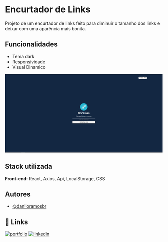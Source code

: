 # Encurtador de Links
Projeto de um encurtador de links feito para diminuir o tamanho dos links e deixar com uma aparência mais bonita.

## Funcionalidades

- Tema dark
- Responsividade
- Visual Dinamico

<img src="/public/url.png" alt="url">

## Stack utilizada

**Front-end:** React, Axios, Api, LocalStorage, CSS


## Autores

- [@daniloramosbr](https://www.github.com/daniloramosbr)


## 🔗 Links
[![portfolio](https://img.shields.io/badge/my_portfolio-000?style=for-the-badge&logo=ko-fi&logoColor=white)](https://daniloramosbr.github.io/portfolio/)
[![linkedin](https://img.shields.io/badge/linkedin-0A66C2?style=for-the-badge&logo=linkedin&logoColor=white)](https://www.linkedin.com/in/daniloramosbr)

